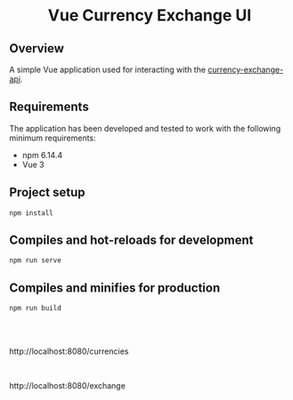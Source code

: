<h1 align="center">Vue Currency Exchange UI</h1>

## Overview

A simple Vue application used for interacting with the [currency-exchange-api](https://github.com/thiagolvaz/currency-exchange/tree/main/currency-exchange-api).

## Requirements

The application has been developed and tested to work with the following minimum requirements:

- npm 6.14.4
- Vue 3

## Project setup
```
npm install
```

## Compiles and hot-reloads for development
```
npm run serve
```

## Compiles and minifies for production
```
npm run build
```
<br>
<br>

http://localhost:8080/currencies

<br>

http://localhost:8080/exchange

